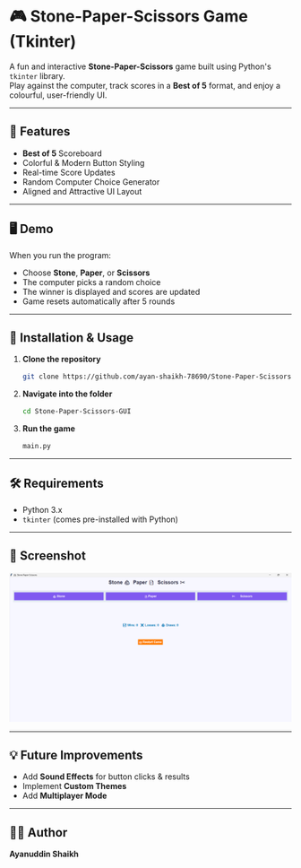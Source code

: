 # 🎮 Stone-Paper-Scissors Game (Tkinter)

A fun and interactive **Stone-Paper-Scissors** game built using Python's `tkinter` library.  
Play against the computer, track scores in a **Best of 5** format, and enjoy a colourful, user-friendly UI.

---

## 📌 Features
- **Best of 5** Scoreboard  
- Colorful & Modern Button Styling  
- Real-time Score Updates  
- Random Computer Choice Generator  
- Aligned and Attractive UI Layout  

---

## 🖥️ Demo
When you run the program:
- Choose **Stone**, **Paper**, or **Scissors**  
- The computer picks a random choice  
- The winner is displayed and scores are updated  
- Game resets automatically after 5 rounds  

---

## 📂 Installation & Usage
1. **Clone the repository**
   ```bash
   git clone https://github.com/ayan-shaikh-78690/Stone-Paper-Scissors-GUI.git
   ```
2. **Navigate into the folder**
   ```bash
   cd Stone-Paper-Scissors-GUI
   ```
3. **Run the game**
   ```bash
   main.py
   ```

---

## 🛠️ Requirements
- Python 3.x
- `tkinter` (comes pre-installed with Python)

---

## 📸 Screenshot
![Stone Paper Scissors Game](https://github.com/ayan-shaikh-78690/Stone-Paper-Scissors-GUI/blob/main/Preview.png?raw=true)


---

## 💡 Future Improvements
- Add **Sound Effects** for button clicks & results  
- Implement **Custom Themes**  
- Add **Multiplayer Mode**  

---

## 👨‍💻 Author
**Ayanuddin Shaikh**  
 

